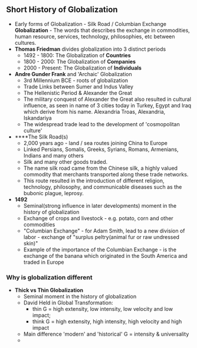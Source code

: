 ## Short History of Globalization
- Early forms of Globalization - Silk Road / Columbian Exchange
**Globalization** - The words that describes the exchange in commodities, human resource, services, technology, philosophies, etc between cultures.
- **Thomas Friedman** divides globalization into 3 distinct periods
	- 1492 - 1800: The Globalization of **Countries**
	- 1800 - 2000: The Globalization of **Companies**
	- 2000 - Present: The  Globalization of **Individuals**
- **Andre Gunder Frank** and 'Archaic' Globalization
	- 3rd Millennium BCE - roots of globalization
	- Trade Links between Sumer and Indus Valley
	- The Hellenistic Period & Alexander the Great
	- The military conquest of Alexander the Great also resulted in cultural influence, as seen in name of 3 cities today in Turkey, Egypt and Iraq which derive from his name. Alexandria Troas,  Alexandria, Iskandariya
	- The widespread trade lead to the development of 'cosmopolitan culture'
- ****The Silk Road(s)
	- 2,000 years ago - land / sea routes joining China to Europe
	- Linked Persians, Somalis, Greeks, Syrians, Romans, Armenians, Indians and many others
	- Silk and many other goods traded.
	- The name silk road came from the Chinese silk, a highly valued commodity that merchants transported along these trade networks.
	- This route resulted in the introduction of different religion, technology, philosophy, and communicable diseases such as the bubonic plague, leprosy.
- **1492**
	- Seminal(strong influence in later developments) moment in the history of globalization
	- Exchange of crops and livestock - e.g. potato, corn and other commodities
	- "Columbian Exchange" - for Adam Smith, lead to a new division of labor - exchange of "surplus peltry(animal fur or raw undressed skin)"
	- Example of the importance of the Columbian Exchange - is the exchange of the banana which originated in the South America and traded in Europe

### Why is globalization different
- **Thick vs Thin Globalization**
	- Seminal moment in the history of globalization
	- David Held in Global Transformation: 
		- thin G = high extensity, low intensity, low velocity and low impact;
		- think G = high extensity, high intensity, high velocity and high impact
	- Main difference 'modern' and 'historical' G = intensity & universality
	- 